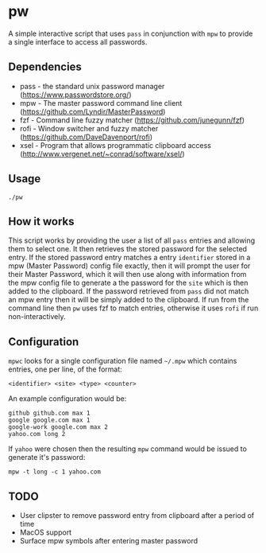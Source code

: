 pw
==

A simple interactive script that uses `pass` in conjunction with `mpw` to provide a single interface to access all passwords.

Dependencies
------------

* pass - the standard unix password manager (https://www.passwordstore.org/)
* mpw - The master password command line client (https://github.com/Lyndir/MasterPassword)
* fzf - Command line fuzzy matcher (https://github.com/junegunn/fzf)
* rofi - Window switcher and fuzzy matcher (https://github.com/DaveDavenport/rofi)
* xsel - Program that allows programmatic clipboard access (http://www.vergenet.net/~conrad/software/xsel/)

Usage
-----

    ./pw


How it works
------------

This script works by providing the user a list of all `pass` entries and allowing them to select one. It then retrieves the stored password for the selected entry. If the stored password entry matches a entry `identifier` stored in a mpw (Master Password) config file exactly, then it will prompt the user for their Master Password, which it will then use along with information from the mpw config file to generate a the password for the `site` which is then added to the clipboard. If the password retrieved from `pass` did not match an mpw entry then it will be simply added to the clipboard. If run from the command line then `pw` uses fzf to match entries, otherwise it uses `rofi` if run non-interactively.

Configuration
-------------

`mpwc` looks for a single configuration file named `~/.mpw` which contains entries, one per line, of the format:

    <identifier> <site> <type> <counter>

An example configuration would be:

    github github.com max 1
    google google.com max 1
    google-work google.com max 2
    yahoo.com long 2

If `yahoo` were chosen then the resulting `mpw` command would be issued to generate it's password:

    mpw -t long -c 1 yahoo.com

TODO
----

* User clipster to remove password entry from clipboard after a period of time
* MacOS support
* Surface mpw symbols after entering master password
